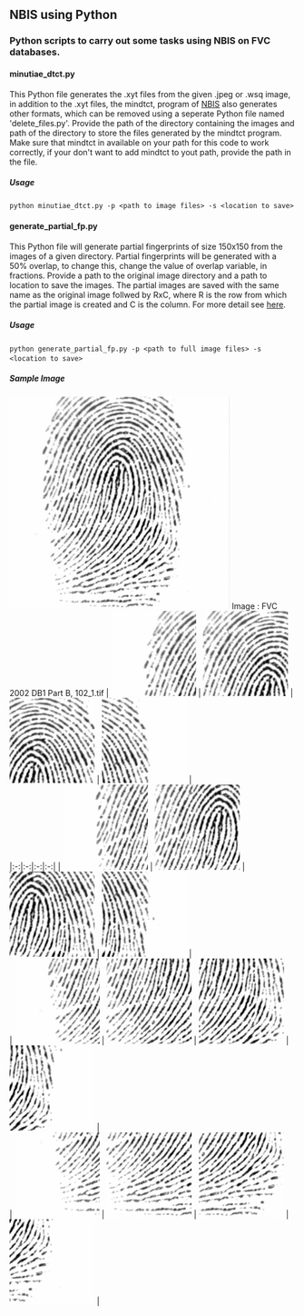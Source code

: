 ## NBIS using Python

### Python scripts to carry out some tasks using NBIS on FVC databases.

#### minutiae_dtct.py

This Python file generates the .xyt files from the given .jpeg or .wsq image,
in addition to the .xyt files, the mindtct, program of [NBIS](https://www.nist.gov/services-resources/software/nist-biometric-image-software-nbis) also generates
other formats, which can be removed using a seperate Python file named
'delete_files.py'. Provide the path of the directory containing the images
and path of the directory to store the files generated by the mindtct program.
Make sure that mindtct in available on your path for this code to work
correctly, if your don't want to add mindtct to yout path, provide the path in the file.
##### Usage
`python minutiae_dtct.py -p <path to image files> -s <location to save>`

#### generate_partial_fp.py

This Python file will generate partial fingerprints of size 150x150
from the images of a given directory.
Partial fingerprints will be generated with a 50% overlap, to change this,
change the value of overlap variable, in fractions. Provide a path to the
original image directory and a path to location to save the images.
The partial images are saved with the same name as the original image
follwed by RxC, where R is the row from which the partial image is created
and C is the column. For more detail see [here](https://github.com/Devyanshu/image-split-with-overlap).
##### Usage
`python generate_partial_fp.py -p <path to full image files> -s <location to save>`

##### Sample Image
![Sample Image](/images/102_1.jpg)
Image : FVC 2002 DB1 Part B, 102_1.tif
|  ![Splitted Image](/images/102_1-1x1.jpeg) | ![Splitted Image](/images/102_1-1x2.jpeg)  | ![Splitted Image](/images/102_1-1x3.jpeg)  |  ![Splitted Image](/images/102_1-1x4.jpeg) |  
|:-:|:-:|:-:|:-:|
|  ![Splitted Image](/images/102_1-2x1.jpeg) | ![Splitted Image](/images/102_1-2x2.jpeg)  | ![Splitted Image](/images/102_1-2x3.jpeg)  |  ![Splitted Image](/images/102_1-2x4.jpeg) |   
|  ![Splitted Image](/images/102_1-3x1.jpeg) | ![Splitted Image](/images/102_1-3x2.jpeg)  | ![Splitted Image](/images/102_1-3x3.jpeg)  |  ![Splitted Image](/images/102_1-3x4.jpeg) |   
|  ![Splitted Image](/images/102_1-4x1.jpeg) | ![Splitted Image](/images/102_1-4x2.jpeg)  | ![Splitted Image](/images/102_1-4x3.jpeg)  |  ![Splitted Image](/images/102_1-4x4.jpeg) |   
